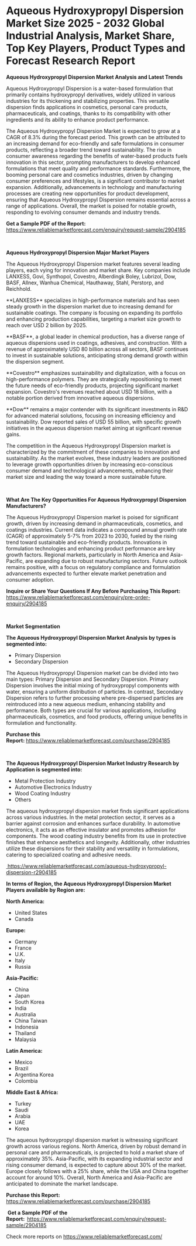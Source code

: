 <p><h1>Aqueous Hydroxypropyl Dispersion Market Size 2025 - 2032 Global Industrial Analysis, Market Share, Top Key Players, Product Types and Forecast Research Report</h1></p><p><strong>Aqueous Hydroxypropyl Dispersion Market Analysis and Latest Trends</strong></p>
<p><p>Aqueous Hydroxypropyl Dispersion is a water-based formulation that primarily contains hydroxypropyl derivatives, widely utilized in various industries for its thickening and stabilizing properties. This versatile dispersion finds applications in cosmetics, personal care products, pharmaceuticals, and coatings, thanks to its compatibility with other ingredients and its ability to enhance product performance.</p><p>The Aqueous Hydroxypropyl Dispersion Market is expected to grow at a CAGR of 8.3% during the forecast period. This growth can be attributed to an increasing demand for eco-friendly and safe formulations in consumer products, reflecting a broader trend toward sustainability. The rise in consumer awareness regarding the benefits of water-based products fuels innovation in this sector, prompting manufacturers to develop enhanced formulations that meet quality and performance standards. Furthermore, the booming personal care and cosmetics industries, driven by changing consumer preferences and lifestyles, is a significant contributor to market expansion. Additionally, advancements in technology and manufacturing processes are creating new opportunities for product development, ensuring that Aqueous Hydroxypropyl Dispersion remains essential across a range of applications. Overall, the market is poised for notable growth, responding to evolving consumer demands and industry trends.</p></p>
<p><strong>Get a Sample PDF of the Report:&nbsp;</strong> <a href="https://www.reliablemarketforecast.com/enquiry/request-sample/2904185?utm_campaign=2633&utm_medium=2&utm_source=Github&utm_content=ia&utm_term=11032025&utm_id=aqueous-hydroxypropyl-dispersion">https://www.reliablemarketforecast.com/enquiry/request-sample/2904185</a></p>
<p>&nbsp;</p>
<p><strong>Aqueous Hydroxypropyl Dispersion Major Market Players</strong></p>
<p><p>The Aqueous Hydroxypropyl Dispersion market features several leading players, each vying for innovation and market share. Key companies include LANXESS, Govi, Synthopol, Covestro, Alberdingk Boley, Lubrizol, Dow, BASF, Allnex, Wanhua Chemical, Hauthaway, Stahl, Perstorp, and Reichhold.</p><p>**LANXESS** specializes in high-performance materials and has seen steady growth in the dispersion market due to increasing demand for sustainable coatings. The company is focusing on expanding its portfolio and enhancing production capabilities, targeting a market size growth to reach over USD 2 billion by 2025.</p><p>**BASF**, a global leader in chemical production, has a diverse range of aqueous dispersions used in coatings, adhesives, and construction. With a revenue of approximately USD 80 billion across all sectors, BASF continues to invest in sustainable solutions, anticipating strong demand growth within the dispersion segment.</p><p>**Covestro** emphasizes sustainability and digitalization, with a focus on high-performance polymers. They are strategically repositioning to meet the future needs of eco-friendly products, projecting significant market expansion. Covestro's revenues reached about USD 18 billion, with a notable portion derived from innovative aqueous dispersions.</p><p>**Dow** remains a major contender with its significant investments in R&D for advanced material solutions, focusing on increasing efficiency and sustainability. Dow reported sales of USD 55 billion, with specific growth initiatives in the aqueous dispersion market aiming at significant revenue gains.</p><p>The competition in the Aqueous Hydroxypropyl Dispersion market is characterized by the commitment of these companies to innovation and sustainability. As the market evolves, these industry leaders are positioned to leverage growth opportunities driven by increasing eco-conscious consumer demand and technological advancements, enhancing their market size and leading the way toward a more sustainable future.</p></p>
<p>&nbsp;</p>
<p><strong>What Are The Key Opportunities For Aqueous Hydroxypropyl Dispersion Manufacturers?</strong></p>
<p><p>The Aqueous Hydroxypropyl Dispersion market is poised for significant growth, driven by increasing demand in pharmaceuticals, cosmetics, and coatings industries. Current data indicates a compound annual growth rate (CAGR) of approximately 5-7% from 2023 to 2030, fueled by the rising trend toward sustainable and eco-friendly products. Innovations in formulation technologies and enhancing product performance are key growth factors. Regional markets, particularly in North America and Asia-Pacific, are expanding due to robust manufacturing sectors. Future outlook remains positive, with a focus on regulatory compliance and formulation advancements expected to further elevate market penetration and consumer adoption.</p></p>
<p><strong>Inquire or Share Your Questions If Any Before Purchasing This Report:</strong> <a href="https://www.reliablemarketforecast.com/enquiry/pre-order-enquiry/2904185?utm_campaign=2633&utm_medium=2&utm_source=Github&utm_content=ia&utm_term=11032025&utm_id=aqueous-hydroxypropyl-dispersion">https://www.reliablemarketforecast.com/enquiry/pre-order-enquiry/2904185</a></p>
<p>&nbsp;</p>
<p><strong>Market Segmentation</strong></p>
<p><strong>The Aqueous Hydroxypropyl Dispersion Market Analysis by types is segmented into:</strong></p>
<p><ul><li>Primary Dispersion</li><li>Secondary Dispersion</li></ul></p>
<p><p>The Aqueous Hydroxypropyl Dispersion market can be divided into two main types: Primary Dispersion and Secondary Dispersion. Primary Dispersion involves the initial mixing of hydroxypropyl components with water, ensuring a uniform distribution of particles. In contrast, Secondary Dispersion refers to further processing where pre-dispersed particles are reintroduced into a new aqueous medium, enhancing stability and performance. Both types are crucial for various applications, including pharmaceuticals, cosmetics, and food products, offering unique benefits in formulation and functionality.</p></p>
<p><strong>Purchase this Report:&nbsp;</strong><a href="https://www.reliablemarketforecast.com/purchase/2904185?utm_campaign=2633&utm_medium=2&utm_source=Github&utm_content=ia&utm_term=11032025&utm_id=aqueous-hydroxypropyl-dispersion">https://www.reliablemarketforecast.com/purchase/2904185</a></p>
<p>&nbsp;</p>
<p><strong>The Aqueous Hydroxypropyl Dispersion Market Industry Research by Application is segmented into:</strong></p>
<p><ul><li>Metal Protection Industry</li><li>Automotive Electronics Industry</li><li>Wood Coating Industry</li><li>Others</li></ul></p>
<p><p>The aqueous hydroxypropyl dispersion market finds significant applications across various industries. In the metal protection sector, it serves as a barrier against corrosion and enhances surface durability. In automotive electronics, it acts as an effective insulator and promotes adhesion for components. The wood coating industry benefits from its use in protective finishes that enhance aesthetics and longevity. Additionally, other industries utilize these dispersions for their stability and versatility in formulations, catering to specialized coating and adhesive needs.</p></p>
<p><a href="https://www.reliablemarketforecast.com/aqueous-hydroxypropyl-dispersion-r2904185?utm_campaign=2633&utm_medium=2&utm_source=Github&utm_content=ia&utm_term=11032025&utm_id=aqueous-hydroxypropyl-dispersion">&nbsp;https://www.reliablemarketforecast.com/aqueous-hydroxypropyl-dispersion-r2904185</a></p>
<p><strong>In terms of Region, the Aqueous Hydroxypropyl Dispersion Market Players available by Region are:</strong></p>
<p>
    <p> <strong> North America: </strong>
        <ul>
            <li>United States</li>
            <li>Canada</li>
        </ul>
        </p> 
    <p> <strong> Europe: </strong>
        <ul>
            <li>Germany</li>
            <li>France</li>
            <li>U.K.</li>
            <li>Italy</li>
            <li>Russia</li>
        </ul>
        </p> 
    <p> <strong> Asia-Pacific: </strong>
        <ul>
            <li>China</li>
            <li>Japan</li>
            <li>South Korea</li>
            <li>India</li>
            <li>Australia</li>
            <li>China Taiwan</li>
            <li>Indonesia</li>
            <li>Thailand</li>
            <li>Malaysia</li>
        </ul>
        </p> 
    <p> <strong> Latin America: </strong>
        <ul>
            <li>Mexico</li>
            <li>Brazil</li>
            <li>Argentina Korea</li>
            <li>Colombia</li>
        </ul>
        </p> 
    <p> <strong> Middle East & Africa: </strong>
        <ul>
            <li>Turkey</li>
            <li>Saudi</li>
            <li>Arabia</li>
            <li>UAE</li>
            <li>Korea</li>
        </ul>
    </p>
    </p>
<p><p>The aqueous hydroxypropyl dispersion market is witnessing significant growth across various regions. North America, driven by robust demand in personal care and pharmaceuticals, is projected to hold a market share of approximately 35%. Asia-Pacific, with its expanding industrial sector and rising consumer demand, is expected to capture about 30% of the market. Europe closely follows with a 25% share, while the USA and China together account for around 10%. Overall, North America and Asia-Pacific are anticipated to dominate the market landscape.</p></p>
<p><strong>Purchase this Report: </strong><a href="https://www.reliablemarketforecast.com/purchase/2904185?utm_campaign=2633&utm_medium=2&utm_source=Github&utm_content=ia&utm_term=11032025&utm_id=aqueous-hydroxypropyl-dispersion">https://www.reliablemarketforecast.com/purchase/2904185</a></p>
<p>&nbsp;<strong>Get a Sample PDF of the Report:&nbsp;&nbsp;</strong><a href="https://www.reliablemarketforecast.com/enquiry/request-sample/2904185?utm_campaign=2633&utm_medium=2&utm_source=Github&utm_content=ia&utm_term=11032025&utm_id=aqueous-hydroxypropyl-dispersion">https://www.reliablemarketforecast.com/enquiry/request-sample/2904185</a></p>
<p><strong></strong></p>
<p>Check more reports on <a href="https://www.reliablemarketforecast.com/?utm_campaign=2633&utm_medium=2&utm_source=Github&utm_content=ia&utm_term=11032025&utm_id=aqueous-hydroxypropyl-dispersion">https://www.reliablemarketforecast.com/</a></p>